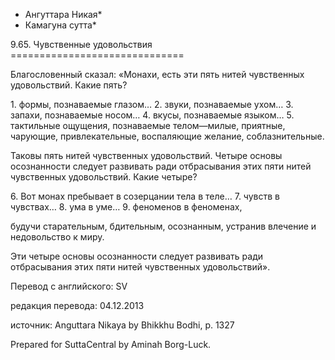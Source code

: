 * Ангуттара Никая*
* Камагуна сутта*

9\.65\. Чувственные удовольствия
\=\=\=\=\=\=\=\=\=\=\=\=\=\=\=\=\=\=\=\=\=\=\=\=\=\=\=\=\=\=

Благословенный сказал: «Монахи, есть эти пять нитей чувственных удовольствий\. Какие пять?

1\. формы, познаваемые глазом…
2\. звуки, познаваемые ухом…
3\. запахи, познаваемые носом…
4\. вкусы, познаваемые языком…
5\. тактильные ощущения, познаваемые телом—милые, приятные, чарующие, привлекательные, воспаляющие желание, соблазнительные\.

Таковы пять нитей чувственных удовольствий\. Четыре основы осознанности следует развивать ради отбрасывания этих пяти нитей чувственных удовольствий\. Какие четыре?

6\. Вот монах пребывает в созерцании тела в теле…
7\. чувств в чувствах…
8\. ума в уме…
9\. феноменов в феноменах,

будучи старательным, бдительным, осознанным, устранив влечение и недовольство к миру\.

Эти четыре основы осознанности следует развивать ради отбрасывания этих пяти нитей чувственных удовольствий»\.

Перевод с английского: SV

редакция перевода: 04\.12\.2013

источник: Anguttara Nikaya by Bhikkhu Bodhi, p\. 1327

Prepared for SuttaCentral by Aminah Borg\-Luck\.